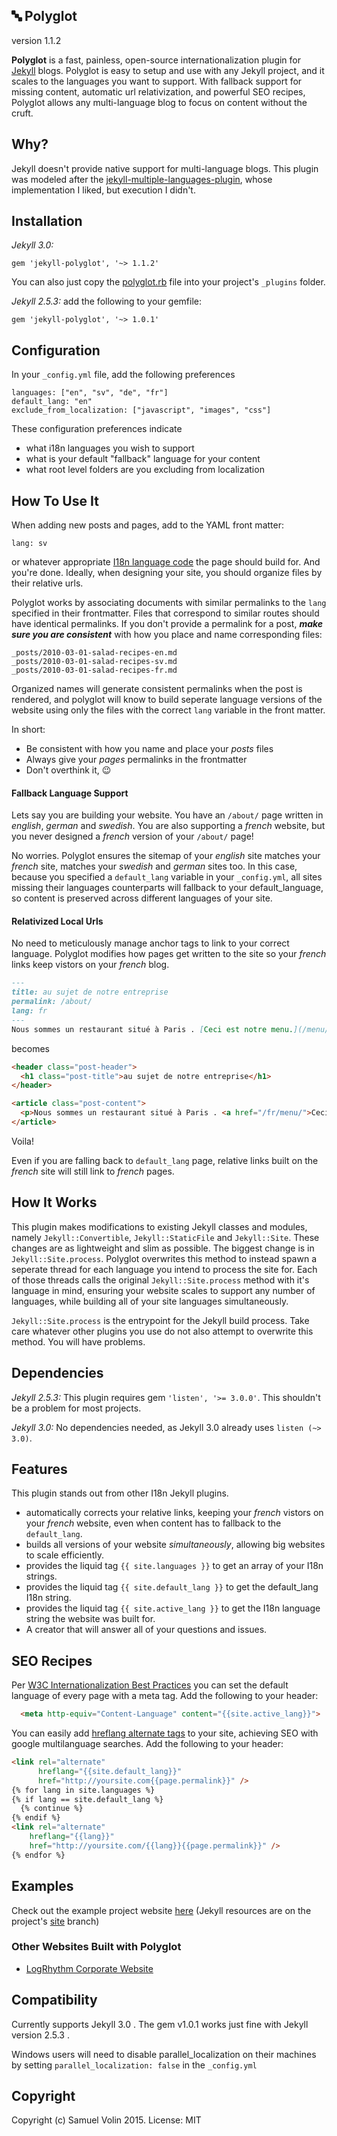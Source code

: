 :abc: Polyglot
---
version 1.1.2

__Polyglot__ is a fast, painless, open-source internationalization plugin for [Jekyll](http://jekyllrb.com) blogs. Polyglot is easy to setup and use with any Jekyll project, and it scales to the languages you want to support. With fallback support for missing content, automatic url relativization, and powerful SEO recipes, Polyglot allows any multi-language blog to focus on content without the cruft.

## Why?
Jekyll doesn't provide native support for multi-language blogs. This plugin was modeled after the [jekyll-multiple-languages-plugin](https://github.com/screeninteraction/jekyll-multiple-languages-plugin), whose implementation I liked, but execution I didn't.

## Installation
*Jekyll 3.0:*
```
gem 'jekyll-polyglot', '~> 1.1.2'
```
You can also just copy the [polyglot.rb](https://github.com/untra/polyglot/blob/master/lib/polyglot.rb) file into your project's `_plugins` folder.

*Jekyll 2.5.3:* add the following to your gemfile:
```
gem 'jekyll-polyglot', '~> 1.0.1'
```

## Configuration
In your `_config.yml` file, add the following preferences
```
languages: ["en", "sv", "de", "fr"]
default_lang: "en"
exclude_from_localization: ["javascript", "images", "css"]
```
These configuration preferences indicate
- what i18n languages you wish to support
- what is your default "fallback" language for your content
- what root level folders are you excluding from localization

## How To Use It
When adding new posts and pages, add to the YAML front matter:
```
lang: sv
```
or whatever appropriate [I18n language code](https://developer.chrome.com/webstore/i18n)
the page should build for. And you're done. Ideally, when designing your site, you should
organize files by their relative urls.

Polyglot works by associating documents with similar permalinks to the `lang` specified in their frontmatter. Files that correspond to similar routes should have identical permalinks. If you don't provide a permalink for a post, ___make sure you are consistent___ with how you place and name corresponding files:
```
_posts/2010-03-01-salad-recipes-en.md
_posts/2010-03-01-salad-recipes-sv.md
_posts/2010-03-01-salad-recipes-fr.md
```

Organized names will generate consistent permalinks when the post is rendered, and polyglot will know to build seperate language versions of
the website using only the files with the correct `lang` variable in the front matter.

In short:
* Be consistent with how you name and place your *posts* files
* Always give your *pages* permalinks in the frontmatter
* Don't overthink it, :wink:


#### Fallback Language Support
Lets say you are building your website. You have an `/about/` page written in *english*, *german* and
*swedish*. You are also supporting a *french* website, but you never designed a *french* version of your `/about/` page!

No worries. Polyglot ensures the sitemap of your *english* site matches your *french* site, matches your *swedish* and *german* sites too. In this case, because you specified a `default_lang` variable in your `_config.yml`, all sites missing their languages counterparts will fallback to your default_language, so content is preserved across different languages of your site.

#### Relativized Local Urls
No need to meticulously manage anchor tags to link to your correct language. Polyglot modifies how pages get written to the site so your *french* links keep vistors on your *french* blog.
```md
---
title: au sujet de notre entreprise
permalink: /about/
lang: fr
---
Nous sommes un restaurant situé à Paris . [Ceci est notre menu.](/menu/)
```
becomes
```html
<header class="post-header">
  <h1 class="post-title">au sujet de notre entreprise</h1>
</header>

<article class="post-content">
  <p>Nous sommes un restaurant situé à Paris . <a href="/fr/menu/">Ceci est notre menu.</a></p>
</article>
```
Voila!

Even if you are falling back to `default_lang` page, relative links built on the *french* site will
still link to *french* pages.

## How It Works
This plugin makes modifications to existing Jekyll classes and modules, namely `Jekyll::Convertible`, `Jekyll::StaticFile` and `Jekyll::Site`. These changes are as lightweight and slim as possible. The biggest change is in `Jekyll::Site.process`. Polyglot overwrites this method to instead spawn a seperate thread for each language you intend to process the site for. Each of those threads calls the original `Jekyll::Site.process` method with it's language in mind, ensuring your website scales to support any number of languages, while building all of your site languages simultaneously.

`Jekyll::Site.process` is the entrypoint for the Jekyll build process. Take care whatever other plugins you use do not also attempt to overwrite this method. You will have problems.

## Dependencies

*Jekyll 2.5.3:* This plugin requires gem `'listen', '>= 3.0.0'`. This shouldn't be a problem for most projects.

*Jekyll 3.0:* No dependencies needed, as Jekyll 3.0 already uses `listen (~> 3.0)`.

## Features
This plugin stands out from other I18n Jekyll plugins.
- automatically corrects your relative links, keeping your *french* vistors on your *french* website, even when content has to fallback to the `default_lang`.
- builds all versions of your website *simultaneously*, allowing big websites to scale efficiently.
- provides the liquid tag `{{ site.languages }}` to get an array of your I18n strings.
- provides the liquid tag `{{ site.default_lang }}` to get the default_lang I18n string.
- provides the liquid tag `{{ site.active_lang }}` to get the I18n language string the website was built for.
- A creator that will answer all of your questions and issues.


## SEO Recipes
Per [W3C Internationalization Best Practices](http://www.w3.org/International/geo/html-tech/tech-lang.html#ri20060630.133615821)
you can set the default language of every page with a meta tag.
Add the following to your header:
```html
  <meta http-equiv="Content-Language" content="{{site.active_lang}}">
```

You can easily add [hreflang alternate tags](https://support.google.com/webmasters/answer/189077?hl=en)
to your site, achieving SEO with google multilanguage searches. Add the following to your header:
```html
<link rel="alternate"
      hreflang="{{site.default_lang}}"
      href="http://yoursite.com{{page.permalink}}" />
{% for lang in site.languages %}
{% if lang == site.default_lang %}
  {% continue %}
{% endif %}
<link rel="alternate"
    hreflang="{{lang}}"
    href="http://yoursite.com/{{lang}}{{page.permalink}}" />
{% endfor %}
```

## Examples
Check out the example project website [here](https://untra.github.io/polyglot)
(Jekyll resources are on the project's [site](https://github.com/untra/polyglot/tree/site) branch)

### Other Websites Built with Polyglot

* [LogRhythm Corporate Website](http://logrhythm.com)

## Compatibility
Currently supports Jekyll 3.0 .
The gem v1.0.1 works just fine with Jekyll version 2.5.3 .

Windows users will need to disable parallel_localization on their machines by setting `parallel_localization: false` in the `_config.yml`

## Copyright
Copyright (c) Samuel Volin 2015. License: MIT
